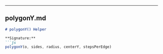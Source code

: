 
---

## polygonY.md
```markdown
# polygonY() Helper

**Signature:**
```js
polygonY(o, sides, radius, centerY, stepsPerEdge)
